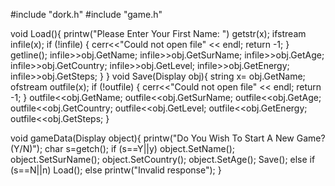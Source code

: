 #include "dork.h"
#include "game.h"

void Load(){
	printw("Please Enter Your First Name: ")
	getstr(x); 
	ifstream infile(x);
	if (!infile) {
		cerr<<"Could not open file" << endl;
		return -1;
	}
	getline();
	infile>>obj.GetName;
	infile>>obj.GetSurName;
	infile>>obj.GetAge;
	infile>>obj.GetCountry;
	infile>>obj.GetLevel;
	infile>>obj.GetEnergy;
	infile>>obj.GetSteps;
}
}
void Save(Display obj){
	string x= obj.GetName;
	ofstream outfile(x);
	if (!outfile) {
		cerr<<"Could not open file" << endl;
		return -1;
	}
	outfile<<obj.GetName;
	outfile<<obj.GetSurName;
	outfile<<obj.GetAge;
	outfile<<obj.GetCountry;
	outfile<<obj.GetLevel;
	outfile<<obj.GetEnergy;
	outfile<<obj.GetSteps;
}

void gameData(Display object){
	printw("Do You Wish To Start A New Game? (Y/N)");
	char s=getch();
	if (s==Y||y)
		object.SetName();
		object.SetSurName();
		object.SetCountry();
		object.SetAge();
		Save();
	else if (s==N||n)
		Load();
	else
		printw("Invalid response");
}
